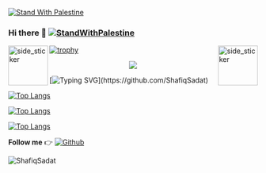 [![Stand With Palestine](https://raw.githubusercontent.com/TheBSD/StandWithPalestine/main/banner-no-action.svg)](https://thebsd.github.io/StandWithPalestine)
### Hi there 👋   [![StandWithPalestine](https://raw.githubusercontent.com/TheBSD/StandWithPalestine/main/badges/StandWithPalestine.svg)](https://github.com/TheBSD/StandWithPalestine/blob/main/docs/README.md)

 <img align="left" width=80px height=80px alt="side_sticker" src="https://media.giphy.com/media/TEnXkcsHrP4YedChhA/giphy.gif" />
 <img align="right" width=80px height=80px alt="side_sticker" src="https://media.giphy.com/media/TEnXkcsHrP4YedChhA/giphy.gif" />

[![trophy](https://github-profile-trophy.vercel.app/?username=ShafiqSadat&theme=onedark)](https://github.com/ShafiqSadat)
 
<p align="center"><img src="https://i.imgur.com/A6bWGFl.gif"/></p>

[![Typing SVG](https://readme-typing-svg.demolab.com?font=Fira+Code&pause=500&center=true&vCenter=true&multiline=true&random=false&width=1000&height=200&lines=Welcome+to+my+GitHub+profile!;I'm+Shafiq+Sadat;a+passionate+programmer+who+loves+solving+problems.;Let's+code+and+shape+the+world+together!)](https://github.com/ShafiqSadat)

[![Top Langs](https://github-readme-stats.vercel.app/api?username=shafiqsadat&show_icons=true&show=reviews,discussions_started,discussions_answered,prs_merged,prs_merged_percentage&theme=dark)](https://github.com/ShafiqSadat)

<!--
**ShafiqSadat/ShafiqSadat** is a ✨ _special_ ✨ repository because its `README.md` (this file) appears on your GitHub profile.

Here are some ideas to get you started:

- 🔭 I’m currently working on ...
- 🌱 I’m currently learning ...
- 👯 I’m looking to collaborate on ...
- 🤔 I’m looking for help with ...
- 💬 Ask me about ...
- 📫 How to reach me: ...
- 😄 Pronouns: ...
- ⚡ Fun fact: ...
-->

[![Top Langs](https://github-readme-stats.vercel.app/api/top-langs/?username=shafiqsadat&layout=donut&theme=dark)](https://github.com/ShafiqSadat)

[![Top Langs](https://github-profile-summary-cards.vercel.app/api/cards/profile-details?username=ShafiqSadat&theme=github_dark)](https://github.com/ShafiqSadat)

**Follow me**  👉 
[![Github](https://img.shields.io/github/followers/ShafiqSadat?label=Follow&style=social)](https://github.com/ShafiqSadat)

<p align="left"> <img src="https://komarev.com/ghpvc/?username=ShafiqSadat&label=Profile%20views&color=0e75b6&style=flat" alt="ShafiqSadat" /> </p>

